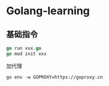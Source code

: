 # Golang-learning

## 基础指令

```go
go run xxx.go
go mod init xxx
```



加代理

```go env -w GOPROXY=https://goproxy.cn```

